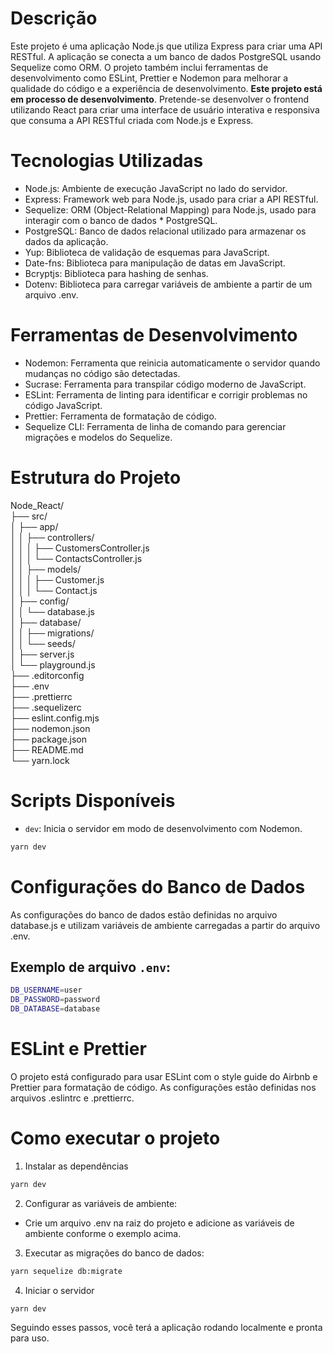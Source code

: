 # Descrição
Este projeto é uma aplicação Node.js que utiliza Express para criar uma API RESTful. A aplicação se conecta a um banco de dados PostgreSQL usando Sequelize como ORM. O projeto também inclui ferramentas de desenvolvimento como ESLint, Prettier e Nodemon para melhorar a qualidade do código e a experiência de desenvolvimento.
**Este projeto está em processo de desenvolvimento**. Pretende-se desenvolver o frontend utilizando React para criar uma interface de usuário interativa e responsiva que consuma a API RESTful criada com Node.js e Express.

# Tecnologias Utilizadas
* Node.js: Ambiente de execução JavaScript no lado do servidor.
* Express: Framework web para Node.js, usado para criar a API RESTful.
* Sequelize: ORM (Object-Relational Mapping) para Node.js, usado para interagir com o banco de dados * PostgreSQL.
* PostgreSQL: Banco de dados relacional utilizado para armazenar os dados da aplicação.
* Yup: Biblioteca de validação de esquemas para JavaScript.
* Date-fns: Biblioteca para manipulação de datas em JavaScript.
* Bcryptjs: Biblioteca para hashing de senhas.
* Dotenv: Biblioteca para carregar variáveis de ambiente a partir de um arquivo .env.

# Ferramentas de Desenvolvimento
* Nodemon: Ferramenta que reinicia automaticamente o servidor quando mudanças no código são detectadas.
* Sucrase: Ferramenta para transpilar código moderno de JavaScript.
* ESLint: Ferramenta de linting para identificar e corrigir problemas no código JavaScript.
* Prettier: Ferramenta de formatação de código.
* Sequelize CLI: Ferramenta de linha de comando para gerenciar migrações e modelos do Sequelize.

# Estrutura do Projeto
Node_React/  
├── src/  
│   ├── app/  
│   │   ├── controllers/  
│   │   │   ├── CustomersController.js  
│   │   │   └── ContactsController.js  
│   │   ├── models/  
│   │   │   ├── Customer.js  
│   │   │   └── Contact.js  
│   ├── config/  
│   │   └── database.js  
│   ├── database/  
│   │   ├── migrations/  
│   │   └── seeds/  
│   ├── server.js  
│   └── playground.js  
├── .editorconfig  
├── .env  
├── .prettierrc  
├── .sequelizerc  
├── eslint.config.mjs  
├── nodemon.json  
├── package.json  
├── README.md  
└── yarn.lock  
  
# Scripts Disponíveis
* `dev`: Inicia o servidor em modo de desenvolvimento com Nodemon.
```sh
yarn dev
```

# Configurações do Banco de Dados
As configurações do banco de dados estão definidas no arquivo database.js e utilizam variáveis de ambiente carregadas a partir do arquivo .env.

## Exemplo de arquivo `.env`:
```sh
DB_USERNAME=user
DB_PASSWORD=password
DB_DATABASE=database
```

# ESLint e Prettier
O projeto está configurado para usar ESLint com o style guide do Airbnb e Prettier para formatação de código. As configurações estão definidas nos arquivos .eslintrc e .prettierrc.

# Como executar o projeto
1. Instalar as dependências
```sh
yarn dev
```

2. Configurar as variáveis de ambiente:
* Crie um arquivo .env na raiz do projeto e adicione as variáveis de ambiente conforme o exemplo acima.

3. Executar as migrações do banco de dados:
```sh
yarn sequelize db:migrate
```

4. Iniciar o servidor
```sh
yarn dev
```

Seguindo esses passos, você terá a aplicação rodando localmente e pronta para uso.
